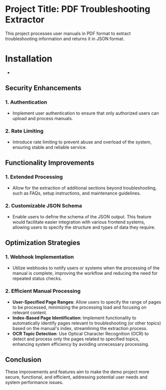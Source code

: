 # Project Title: PDF Troubleshooting Extractor

This project processes user manuals in PDF format to extract troubleshooting information and returns it in JSON format.

# Installation

-

## Security Enhancements

### 1. Authentication

- Implement user authentication to ensure that only authorized users can upload and process manuals.

### 2. Rate Limiting

- Introduce rate limiting to prevent abuse and overload of the system, ensuring stable and reliable service.

## Functionality Improvements

### 1. Extended Processing

- Allow for the extraction of additional sections beyond troubleshooting, such as FAQs, setup instructions, and maintenance guidelines.

### 2. Customizable JSON Schema

- Enable users to define the schema of the JSON output. This feature would facilitate easier integration with various frontend systems, allowing users to specify the structure and types of data they require.

## Optimization Strategies

### 1. Webhook Implementation

- Utilize webhooks to notify users or systems when the processing of the manual is complete, improving the workflow and reducing the need for repeated status checks.

### 2. Efficient Manual Processing

- **User-Specified Page Ranges**: Allow users to specify the range of pages to be processed, minimizing the processing load and focusing on relevant content.
- **Index-Based Page Identification**: Implement functionality to automatically identify pages relevant to troubleshooting (or other topics) based on the manual's index, streamlining the extraction process.
- **OCR Topic Detection**: Use Optical Character Recognition (OCR) to detect and process only the pages related to specified topics, enhancing system efficiency by avoiding unnecessary processing.

## Conclusion

These improvements and features aim to make the demo project more secure, functional, and efficient, addressing potential user needs and system performance issues.
